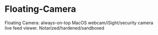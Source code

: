 # Floating-Camera
Floating Camera: always-on-top MacOS webcam/iSight/security camera live feed viewer. Notarized/hardened/sandboxed
